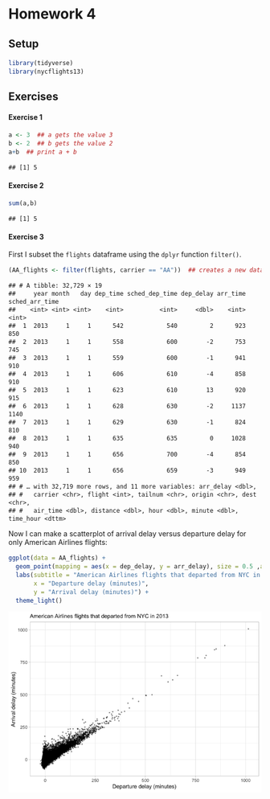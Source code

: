 Homework 4
================

## Setup

``` r
library(tidyverse)
library(nycflights13)
```

## Exercises

#### Exercise 1

``` r
a <- 3  ## a gets the value 3
b <- 2  ## b gets the value 2
a+b  ## print a + b
```

    ## [1] 5

#### Exercise 2

``` r
sum(a,b)
```

    ## [1] 5

#### Exercise 3

First I subset the `flights` dataframe using the `dplyr` function
`filter()`.

``` r
(AA_flights <- filter(flights, carrier == "AA"))  ## creates a new dataframe with only American Airlines flights
```

    ## # A tibble: 32,729 × 19
    ##     year month   day dep_time sched_dep_time dep_delay arr_time sched_arr_time
    ##    <int> <int> <int>    <int>          <int>     <dbl>    <int>          <int>
    ##  1  2013     1     1      542            540         2      923            850
    ##  2  2013     1     1      558            600        -2      753            745
    ##  3  2013     1     1      559            600        -1      941            910
    ##  4  2013     1     1      606            610        -4      858            910
    ##  5  2013     1     1      623            610        13      920            915
    ##  6  2013     1     1      628            630        -2     1137           1140
    ##  7  2013     1     1      629            630        -1      824            810
    ##  8  2013     1     1      635            635         0     1028            940
    ##  9  2013     1     1      656            700        -4      854            850
    ## 10  2013     1     1      656            659        -3      949            959
    ## # … with 32,719 more rows, and 11 more variables: arr_delay <dbl>,
    ## #   carrier <chr>, flight <int>, tailnum <chr>, origin <chr>, dest <chr>,
    ## #   air_time <dbl>, distance <dbl>, hour <dbl>, minute <dbl>, time_hour <dttm>

Now I can make a scatterplot of arrival delay versus departure delay for
only American Airlines flights:

``` r
ggplot(data = AA_flights) +
  geom_point(mapping = aes(x = dep_delay, y = arr_delay), size = 0.5 ,alpha = 0.4) +
  labs(subtitle = "American Airlines flights that departed from NYC in 2013",
       x = "Departure delay (minutes)", 
       y = "Arrival delay (minutes)") +
  theme_light()
```

![](hw_4_files/figure-gfm/unnamed-chunk-4-1.png)<!-- -->
